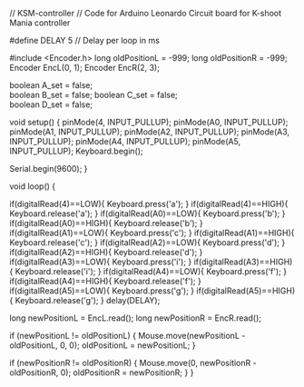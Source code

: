 // KSM-controller
// Code for Arduino Leonardo Circuit board for K-shoot Mania controller

#define DELAY            5  // Delay per loop in ms

#include <Encoder.h> 
long oldPositionL  = -999;
long oldPositionR  = -999;
Encoder EncL(0, 1);
Encoder EncR(2, 3);
 
 boolean A_set = false;              
 boolean B_set = false;
 boolean C_set = false;              
 boolean D_set = false;
 
void setup()
{
  pinMode(4, INPUT_PULLUP);
  pinMode(A0, INPUT_PULLUP);
  pinMode(A1, INPUT_PULLUP);
  pinMode(A2, INPUT_PULLUP);
  pinMode(A3, INPUT_PULLUP);
  pinMode(A4, INPUT_PULLUP);
  pinMode(A5, INPUT_PULLUP);
  Keyboard.begin();
 
  Serial.begin(9600);
}
 
void loop() {
 
  if(digitalRead(4)==LOW){
    Keyboard.press('a');
  }
  if(digitalRead(4)==HIGH){
    Keyboard.release('a');
  }
  if(digitalRead(A0)==LOW){
    Keyboard.press('b');
  }
  if(digitalRead(A0)==HIGH){
    Keyboard.release('b');
  }
  if(digitalRead(A1)==LOW){
    Keyboard.press('c');
  }
  if(digitalRead(A1)==HIGH){
    Keyboard.release('c');
  }
  if(digitalRead(A2)==LOW){
    Keyboard.press('d');
  }
  if(digitalRead(A2)==HIGH){
    Keyboard.release('d');
  }
  if(digitalRead(A3)==LOW){
    Keyboard.press('i');
  }
  if(digitalRead(A3)==HIGH){
    Keyboard.release('i');
  }
  if(digitalRead(A4)==LOW){
    Keyboard.press('f');
  }
  if(digitalRead(A4)==HIGH){
    Keyboard.release('f');
  }
  if(digitalRead(A5)==LOW){
    Keyboard.press('g');
  }
  if(digitalRead(A5)==HIGH){
    Keyboard.release('g');
  }
  delay(DELAY);
  
  long newPositionL = EncL.read();
  long newPositionR = EncR.read();
 
  if (newPositionL != oldPositionL) {
    Mouse.move(newPositionL - oldPositionL, 0, 0);
    oldPositionL = newPositionL;
  }
 
  if (newPositionR != oldPositionR) {
    Mouse.move(0, newPositionR - oldPositionR, 0);
    oldPositionR = newPositionR;
  }
}
